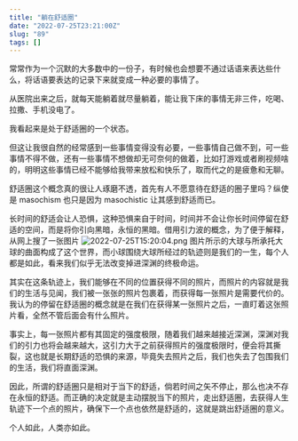 ```yaml
---
title: "躺在舒适圈"
date: "2022-07-25T23:21:00Z"
slug: "89"
tags: []
---
```

常常作为一个沉默的大多数中的一份子，有时候也会想要不通过话语来表达些什么，将话语要表达的记录下来就变成一种必要的事情了。

从医院出来之后，就每天能躺着就尽量躺着，能让我下床的事情无非三件，吃喝、拉撒、手机没电了。

我看起来是处于舒适圈的一个状态。

但这让我很自然的经常感到一些事情变得没有必要，一些事情自己做不到，可一些事情不得不做，还有一些事情不想做却无可奈何的做着，比如打游戏或者刷视频啥的，明明这些事情已经不能够给我带来放松和快乐了，取而代之的是疲惫和无聊。

舒适圈这个概念真的很让人琢磨不透，首先有人不愿意待在舒适的圈子里吗？纵使是 masochism 也只是因为 masochistic 让其感到舒适而已。

长时间的舒适会让人恐惧，这种恐惧来自于时间，时间并不会让你长时间停留在舒适的空间，而是将你引向黑暗，永恒的黑暗。借用引力波的概念，为了便于解释，从网上搜了一张图片
![2022-07-25T15:20:04.png][1]
图片所示的大球与所承托大球的曲面构成了这个世界，而小球围绕大球所经过的轨迹则是我们的一生，每个人都是如此，看来我们似乎无法改变掉进深渊的终极命运。

其实在这条轨迹上，我们能够在不同的位置获得不同的照片，而照片的内容就是我们的生活与见闻，我们被一张张的照片包裹着，而获得每一张照片是需要代价的。我认为的停留在舒适圈的概念就是在我们在获得某一张照片之后，一直盯着这张照片看，全然不管后面会有什么照片。

事实上，每一张照片都有其固定的强度极限，随着我们越来越接近深渊，深渊对我们的引力也将会越来越大，这引力大于之前获得照片的强度极限时，便会将其撕裂，这也就是长期舒适的恐惧的来源，毕竟失去照片之后，我们也失去了包围我们的生活，我们将直面深渊。

因此，所谓的舒适圈只是相对于当下的舒适，倘若时间之矢不停止，那么也决不存在永恒的舒适。而正确的决定就是主动摆脱当下的照片，走出舒适圈，去获得人生轨迹下一个点的照片，确保下一个点也依然是舒适的，这就是跳出舒适圈的意义。

个人如此，人类亦如此。


  [1]: http://42.192.117.142/usr/uploads/2022/07/1316417595.png
